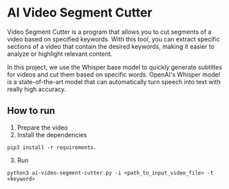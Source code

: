 # AI Video Segment Cutter

Video Segment Cutter is a program that allows you to cut segments of a video based on specified keywords. With this tool, you can extract specific sections of a video that contain the desired keywords, making it easier to analyze or highlight relevant content.

In this project, we use the Whisper base model to quickly generate subtitles for videos and cut them based on specific words. OpenAI's Whisper model is a state-of-the-art model that can automatically turn speech into text with really high accuracy.

## How to run
1. Prepare the video
2. Install the dependencies
```plaintext
pip3 install -r requirements.
```
3. Run 
```plaintext
python3 ai-video-segment-cutter.py -i <path_to_input_video_file> -t <keyword>
```
